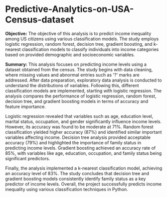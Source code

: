 # Predictive-Analytics-on-USA-Census-dataset

**Objective:**
The objective of this analysis is to predict income inequality among US citizens using various classification models. The study employs logistic regression, random forest, decision tree, gradient boosting, and k-nearest classification models to classify individuals into income categories based on provided demographic and socioeconomic variables.

**Summary:**
This analysis focuses on predicting income levels using a dataset obtained from the census. The study begins with data cleaning, where missing values and abnormal entries such as '?' marks are addressed. After data preparation, exploratory data analysis is conducted to understand the distributions of variables. Following this, different classification models are implemented, starting with logistic regression. The analysis compares the performance of logistic regression, random forest, decision tree, and gradient boosting models in terms of accuracy and feature importance.

Logistic regression revealed that variables such as age, education level, marital status, occupation, and gender significantly influence income levels. However, its accuracy was found to be moderate at 71%. Random forest classification yielded higher accuracy (87%) and identified similar important variables affecting income. Decision tree analysis provided acceptable accuracy (79%) and highlighted the importance of family status in predicting income levels. Gradient boosting achieved an accuracy rate of 85%, with variables like age, education, occupation, and family status being significant predictors.

Finally, the analysis implemented a k-nearest classification model, achieving an accuracy level of 83%. The study concludes that decision tree and gradient boosting models consistently identify family status as a key predictor of income levels. Overall, the project successfully predicts income inequality using various classification techniques in Python.
